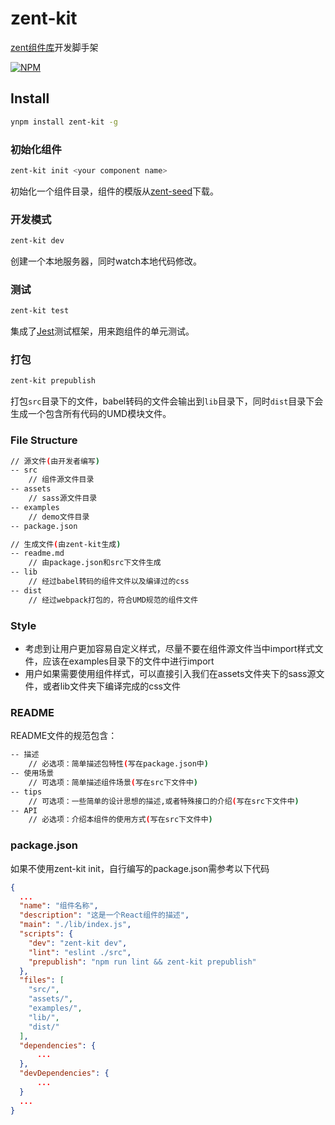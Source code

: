 # zent-kit

[zent组件库](https://github.com/youzan/zent)开发脚手架

[![NPM](https://nodei.co/npm/zent-kit.png)](https://nodei.co/npm/zent-kit/)

## Install

```bash
ynpm install zent-kit -g
```

### 初始化组件

```bash
zent-kit init <your component name>
```

初始化一个组件目录，组件的模版从[zent-seed](https://github.com/youzan/zent-seed)下载。

### 开发模式

```bash
zent-kit dev
```

创建一个本地服务器，同时watch本地代码修改。

### 测试

```bash
zent-kit test
```

集成了[Jest](https://facebook.github.io/jest/)测试框架，用来跑组件的单元测试。

### 打包

```bash
zent-kit prepublish
```

打包`src`目录下的文件，babel转码的文件会输出到`lib`目录下，同时`dist`目录下会生成一个包含所有代码的UMD模块文件。

### File Structure

```bash
// 源文件(由开发者编写)
-- src
    // 组件源文件目录
-- assets
    // sass源文件目录
-- examples
    // demo文件目录
-- package.json

// 生成文件(由zent-kit生成)
-- readme.md
    // 由package.json和src下文件生成
-- lib
    // 经过babel转码的组件文件以及编译过的css
-- dist
    // 经过webpack打包的，符合UMD规范的组件文件
```

### Style

* 考虑到让用户更加容易自定义样式，尽量不要在组件源文件当中import样式文件，应该在examples目录下的文件中进行import
* 用户如果需要使用组件样式，可以直接引入我们在assets文件夹下的sass源文件，或者lib文件夹下编译完成的css文件

### README

README文件的规范包含：

```bash
-- 描述
    // 必选项：简单描述包特性(写在package.json中)
-- 使用场景
    // 可选项：简单描述组件场景(写在src下文件中)
-- tips
    // 可选项：一些简单的设计思想的描述,或者特殊接口的介绍(写在src下文件中)
-- API
    // 必选项：介绍本组件的使用方式(写在src下文件中)
```

### package.json

如果不使用zent-kit init，自行编写的package.json需参考以下代码

```json
{
  ...
  "name": "组件名称",
  "description": "这是一个React组件的描述",
  "main": "./lib/index.js",
  "scripts": {
    "dev": "zent-kit dev",
    "lint": "eslint ./src",
    "prepublish": "npm run lint && zent-kit prepublish"
  },
  "files": [
    "src/",
    "assets/",
    "examples/",
    "lib/",
    "dist/"
  ],
  "dependencies": {
      ...
  },
  "devDependencies": {
      ...
  }
  ...
}
```
